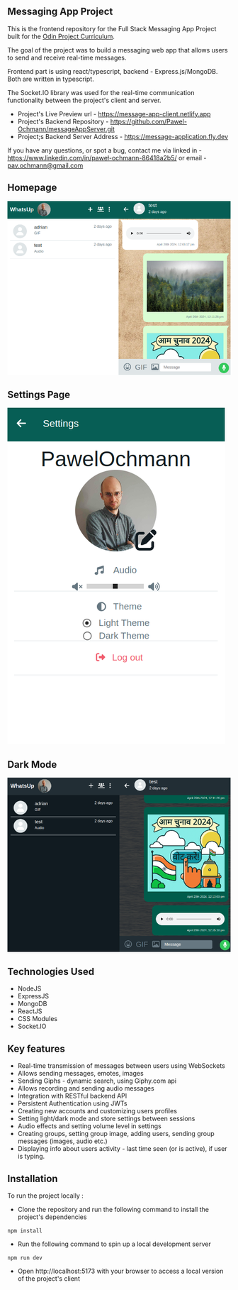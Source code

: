 ## Messaging App Project

This is the frontend repository for the Full Stack Messaging App Project built for the [Odin Project Curriculum](https://www.theodinproject.com/lessons/nodejs-messaging-app).

The goal of the project was to build a messaging web app that allows users to send and receive real-time messages.

Frontend part is using react/typescript, backend - Express.js/MongoDB. Both are written in typescript.

The Socket.IO library was used for the real-time communication functionality between the project's client and server.

- Project's Live Preview url - https://message-app-client.netlify.app
- Project's Backend Repository - https://github.com/Pawel-Ochmann/messageAppServer.git
- Project;s Backend Server Address - https://message-application.fly.dev

If you have any questions, or spot a bug, contact me via linked in - https://www.linkedin.com/in/paweł-ochmann-86418a2b5/ or email - pav.ochmann@gmail.com

## Homepage

![Homepage Screenshot](/screenshots//mainPage.png)

## Settings Page

![Settings Screenshot](/screenshots//settings.png)

## Dark Mode

![Dark Mode Screenshot](/screenshots//darkMode.png)

## Technologies Used

- NodeJS
- ExpressJS
- MongoDB
- ReactJS
- CSS Modules
- Socket.IO

## Key features

- Real-time transmission of messages between users using WebSockets
- Allows sending messages, emotes, images
- Sending Giphs - dynamic search, using Giphy.com api
- Allows recording and sending audio messages
- Integration with RESTful backend API
- Persistent Authentication using JWTs
- Creating new accounts and customizing users profiles
- Setting light/dark mode and store settings between sessions
- Audio effects and setting volume level in settings
- Creating groups, setting group image, adding users, sending group messages (images, audio etc.)
- Displaying info about users activity - last time seen (or is active), if user is typing.

## Installation

To run the project locally :

- Clone the repository and run the following command to install the project's dependencies

```
npm install
```

- Run the following command to spin up a local development server

```
npm run dev
```

- Open http://localhost:5173 with your browser to access a local version of the project's client
